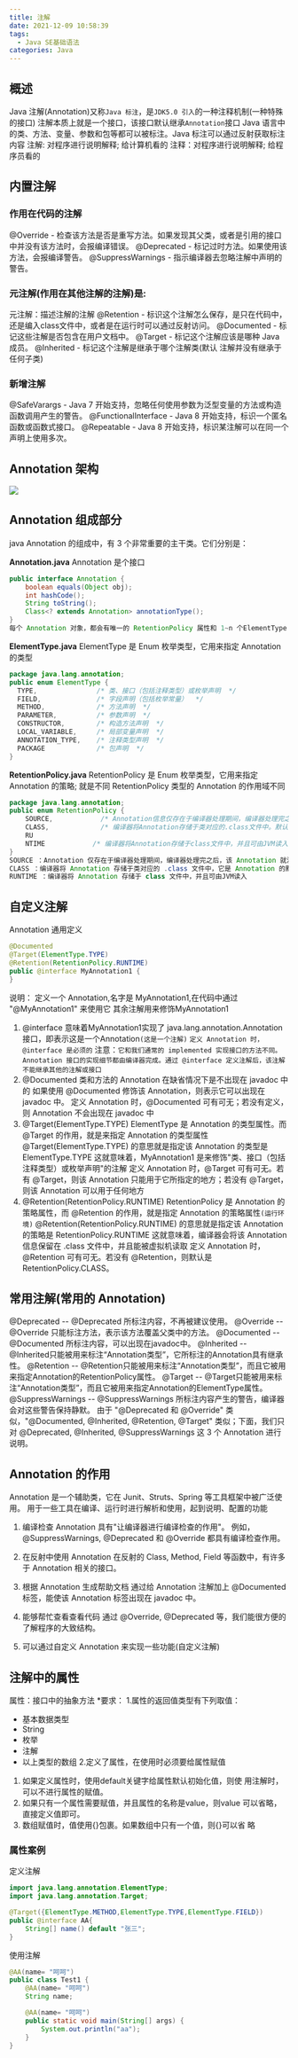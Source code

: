 ```yaml
---
title: 注解
date: 2021-12-09 10:58:39
tags:
  - Java SE基础语法
categories: Java
---
```


## 概述
Java 注解(Annotation)又称`Java 标注`，是`JDK5.0 引入`的一种注释机制(一种特殊的接口)
注解本质上就是一个接口，该接口默认继承`Annotation`接口
Java 语言中的类、方法、变量、参数和包等都可以被标注。Java 标注可以通过反射获取标注内容
注解: 对程序进行说明解释; 给计算机看的
注释：对程序进行说明解释; 给程序员看的
## 内置注解

### 作用在代码的注解
@Override - 检查该方法是否是重写方法。如果发现其父类，或者是引用的接口中并没有该方法时，会报编译错误。
@Deprecated - 标记过时方法。如果使用该方法，会报编译警告。
@SuppressWarnings - 指示编译器去忽略注解中声明的警告。

### 元注解(作用在其他注解的注解)是:
元注解：描述注解的注解
@Retention - 标识这个注解怎么保存，是只在代码中，还是编入class文件中，或者是在运行时可以通过反射访问。
@Documented - 标记这些注解是否包含在用户文档中。
@Target - 标记这个注解应该是哪种 Java 成员。
@Inherited - 标记这个注解是继承于哪个注解类(默认 注解并没有继承于任何子类)

### 新增注解
@SafeVarargs - Java 7 开始支持，忽略任何使用参数为泛型变量的方法或构造函数调用产生的警告。
@FunctionalInterface - Java 8 开始支持，标识一个匿名函数或函数式接口。
@Repeatable - Java 8 开始支持，标识某注解可以在同一个声明上使用多次。

## Annotation 架构
![](Annotation架构.jpg)

## Annotation 组成部分
java Annotation 的组成中，有 3 个非常重要的主干类。它们分别是：

**Annotation.java**
Annotation 是个接口
``` Java
public interface Annotation {
    boolean equals(Object obj);
    int hashCode();
    String toString();
    Class<? extends Annotation> annotationType();
}
每个 Annotation 对象，都会有唯一的 RetentionPolicy 属性和 1~n 个ElementType 属性
```

**ElementType.java**
ElementType 是 Enum 枚举类型，它用来指定 Annotation 的类型
``` Java
package java.lang.annotation;
public enum ElementType {
  TYPE,               /* 类、接口（包括注释类型）或枚举声明  */
  FIELD,              /* 字段声明（包括枚举常量）  */
  METHOD,             /* 方法声明  */
  PARAMETER,          /* 参数声明  */
  CONSTRUCTOR,        /* 构造方法声明  */
  LOCAL_VARIABLE,     /* 局部变量声明  */
  ANNOTATION_TYPE,    /* 注释类型声明  */
  PACKAGE             /* 包声明  */
}
```

**RetentionPolicy.java**
RetentionPolicy 是 Enum 枚举类型，它用来指定 Annotation 的策略;
就是不同 RetentionPolicy 类型的 Annotation 的作用域不同
``` Java
package java.lang.annotation;
public enum RetentionPolicy {
    SOURCE,            /* Annotation信息仅存在于编译器处理期间，编译器处理完之后就没有该Annotation信息了  */
    CLASS,             /* 编译器将Annotation存储于类对应的.class文件中。默认行为  */
    RU
    NTIME            /* 编译器将Annotation存储于class文件中，并且可由JVM读入 */
}
SOURCE ：Annotation 仅存在于编译器处理期间，编译器处理完之后，该 Annotation 就没用了
CLASS ：编译器将 Annotation 存储于类对应的 .class 文件中，它是 Annotation 的默认行为
RUNTIME ：编译器将 Annotation 存储于 class 文件中，并且可由JVM读入
```
## 自定义注解

Annotation 通用定义
``` Java
@Documented
@Target(ElementType.TYPE)
@Retention(RetentionPolicy.RUNTIME)
public @interface MyAnnotation1 {
}

```
说明：
定义一个 Annotation,名字是 MyAnnotation1,在代码中通过 "@MyAnnotation1" 来使用它
其余注解用来修饰MyAnnotation1
1. @interface
    意味着MyAnnotation1实现了 java.lang.annotation.Annotation 接口，即表示这是一个Annotation`(这是一个注解)`
`定义 Annotation 时，@interface 是必须的`
注意：`它和我们通常的 implemented 实现接口的方法不同。Annotation 接口的实现细节都由编译器完成。通过 @interface 定义注解后，该注解不能继承其他的注解或接口`
2. @Documented
类和方法的 Annotation 在缺省情况下是不出现在 javadoc 中的
如果使用 @Documented 修饰该 Annotation，则表示它可以出现在 javadoc 中。
定义 Annotation 时，@Documented 可有可无；若没有定义，则 Annotation 不会出现在 javadoc 中
3. @Target(ElementType.TYPE)
ElementType 是 Annotation 的类型属性。而 @Target 的作用，就是来指定 Annotation 的类型属性
@Target(ElementType.TYPE) 的意思就是指定该 Annotation 的类型是 ElementType.TYPE
这就意味着，MyAnnotation1 是来修饰"类、接口（包括注释类型）或枚举声明"的注解
定义 Annotation 时，@Target 可有可无。若有 @Target，则该 Annotation 只能用于它所指定的地方；若没有 @Target，则该 Annotation 可以用于任何地方
4. @Retention(RetentionPolicy.RUNTIME)
RetentionPolicy 是 Annotation 的策略属性，而 @Retention 的作用，就是指定 Annotation 的策略属性`(运行环境)`
@Retention(RetentionPolicy.RUNTIME) 的意思就是指定该 Annotation 的策略是 RetentionPolicy.RUNTIME
这就意味着，编译器会将该 Annotation 信息保留在 .class 文件中，并且能被虚拟机读取
定义 Annotation 时，@Retention 可有可无。若没有 @Retention，则默认是 RetentionPolicy.CLASS。

## 常用注解(常用的 Annotation)

@Deprecated  -- @Deprecated 所标注内容，不再被建议使用。
@Override    -- @Override 只能标注方法，表示该方法覆盖父类中的方法。
@Documented  -- @Documented 所标注内容，可以出现在javadoc中。
@Inherited   -- @Inherited只能被用来标注“Annotation类型”，它所标注的Annotation具有继承性。
@Retention   -- @Retention只能被用来标注“Annotation类型”，而且它被用来指定Annotation的RetentionPolicy属性。
@Target      -- @Target只能被用来标注“Annotation类型”，而且它被用来指定Annotation的ElementType属性。
@SuppressWarnings -- @SuppressWarnings 所标注内容产生的警告，编译器会对这些警告保持静默。
由于 "@Deprecated 和 @Override" 类似，"@Documented, @Inherited, @Retention, @Target" 类似；下面，我们只对 @Deprecated, @Inherited, @SuppressWarnings 这 3 个 Annotation 进行说明。

## Annotation 的作用
Annotation 是一个辅助类，它在 Junit、Struts、Spring 等工具框架中被广泛使用。
用于一些工具在编译、运行时进行解析和使用，起到说明、配置的功能
1. 编译检查
Annotation 具有"让编译器进行编译检查的作用"。
例如，@SuppressWarnings, @Deprecated 和 @Override 都具有编译检查作用。

2. 在反射中使用 Annotation
在反射的 Class, Method, Field 等函数中，有许多于 Annotation 相关的接口。

3. 根据 Annotation 生成帮助文档
通过给 Annotation 注解加上 @Documented 标签，能使该 Annotation 标签出现在 javadoc 中。

4. 能够帮忙查看查看代码
通过 @Override, @Deprecated 等，我们能很方便的了解程序的大致结构。

5. 可以通过自定义 Annotation 来实现一些功能(自定义注解)
 
## 注解中的属性
属性：接口中的抽象方法
*要求：
1.属性的返回值类型有下列取值：
* 基本数据类型
* String
* 枚举
* 注解
* 以上类型的数组
2.定义了属性，在使用时必须要给属性赋值
1. 如果定义属性时，使用default关键字给属性默认初始化值，则使		用注解时，可以不进行属性的赋值。
2. 如果只有一个属性需要赋值，并且属性的名称是value，则value		可以省略，直接定义值即可。
3. 数组赋值时，值使用{}包裹。如果数组中只有一个值，则{}可以省		略

### 属性案例
定义注解
``` Java
import java.lang.annotation.ElementType;
import java.lang.annotation.Target;

@Target({ElementType.METHOD,ElementType.TYPE,ElementType.FIELD})
public @interface AA{
    String[] name() default "张三";
}
```
使用注解
``` Java
@AA(name= "呵呵")
public class Test1 {
    @AA(name= "呵呵")
    String name;

    @AA(name= "呵呵")
    public static void main(String[] args) {
        System.out.println("aa");
    }
}
```
